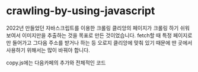 # crawling-by-using-javascript

2022년  만들었던 자바스크립트를 이용한 크롤링 
클리앙의 페이지가 크롤링 하기 쉬워보여서 이미지만을 추출하는 것을 목표로 만든 것이었습니다. 
fetch할 때 특정 페이지로만 들어가고 그다음 주소를 받거나 하는 등 오로지 클리앙에 맞춰 있기 때문에 딴 곳에서 사용하기 위해서는 많이 바꿔야 합니다.

copy.js에는 다음카페의 추가와 전체적인 코드 
